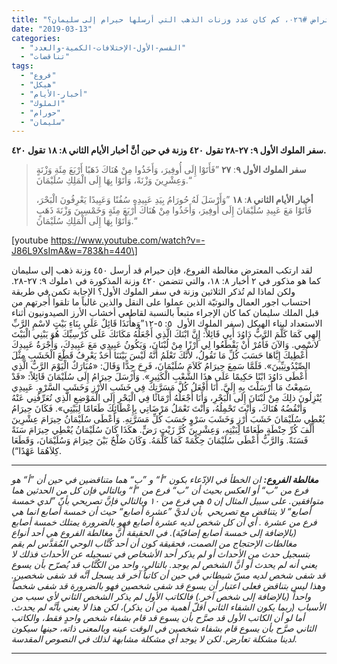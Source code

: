 ```yaml
---
title: "الإعتراض #٠٢٦، كم كان عدد وزنات الذهب التي أرسلها حيرام إلى سليمان؟"
date: "2019-03-13"
categories: 
  - "القسم-الأول-الإختلافات-الكمية-والعدد"
  - "تناقضات"
tags: 
  - "فروع"
  - "هيكل"
  - "أخبار-الأيام"
  - "الملوك"
  - "حورام"
  - "سليمان"
---
```


**سفر الملوك الأول ٩: ٢٧-٢٨ تقول ٤٢٠ وزنة في حين أنَّ أخبار الأيام الثاني ٨: ١٨ تقول ٤٢٠.**

> **سفر الملوك الأول ٩**: **٢٧** ”فَأَتَوْا إِلَى أُوفِيرَ، وَأَخَذُوا مِنْ هُنَاكَ ذَهَبًا أَرْبَعَ مِئَةِ وَزْنَةٍ وَعِشْرِينَ وَزْنَةً، وَأَتَوْا بِهَا إِلَى الْمَلِكِ سُلَيْمَانَ.“
> 
> **أخبار الأيام الثاني ٨**: **١٨** ”وَأَرْسَلَ لَهُ حُورَامُ بِيَدِ عَبِيدِهِ سُفُنًا وَعَبِيدًا يَعْرِفُونَ الْبَحْرَ، فَأَتَوْا مَعَ عَبِيدِ سُلَيْمَانَ إِلَى أُوفِيرَ، وَأَخَذُوا مِنْ هُنَاكَ أَرْبَعَ مِئَةٍ وَخَمْسِينَ وَزْنَةَ ذَهَبٍ وَأَتَوْا بِهَا إِلَى الْمَلِكِ سُلَيْمَانَ.“

\[youtube https://www.youtube.com/watch?v=-J86L9XsImA&w=783&h=440\]

لقد ارتكب المعترض مغالطة الفروع، فإن حيرام قد أرسل ٤٥٠ وزنة ذهب إلى سليمان كما هو مذكور في ٢ أخبار ٨: ١٨، والتي تتضمن ٤٢٠ وزنة المذكورة في ١ملوك ٩: ٢٧-٢٨. ولكن لماذا لم تُذكر الثلاثين وزنة في سفر الملوك الأول؟ الإجابة تكمن في طريقة احتساب اجور العمال والنوتيّة الذين عملوا على النقل والذين غالباً ما تلقوا أُجرتهم من قبل الملك سليمان كما كان الإجراء متبعاً بالنسبة لقاطعي أخشاب الأرز الصيدونيون أثناء الاستعداد لبناء الهيكل (سفر الملوك الأول  ٥: ٥-١٢”وَهأَنَذَا قَائِلٌ عَلَى بِنَاءِ بَيْتٍ لاسْمِ الرَّبِّ إِلهِي كَمَا كَلَّمَ الرَّبُّ دَاوُدَ أَبِي قَائِلاً: إِنَّ ابْنَكَ الَّذِي أَجْعَلُهُ مَكَانَكَ عَلَى كُرْسِيِّكَ هُوَ يَبْنِي الْبَيْتَ لاسْمِي. وَالآنَ فَأْمُرْ أَنْ يَقْطَعُوا لِي أَرْزًا مِنْ لُبْنَانَ، وَيَكُونُ عَبِيدِي مَعَ عَبِيدِكَ، وَأُجْرَةُ عَبِيدِكَ أُعْطِيكَ إِيَّاهَا حَسَبَ كُلِّ مَا تَقُولُ، لأَنَّكَ تَعْلَمُ أَنَّهُ لَيْسَ بَيْنَنَا أَحَدٌ يَعْرِفُ قَطْعَ الْخَشَبِ مِثْلَ الصِّيْدُونِيِّينَ». فَلَمَّا سَمِعَ حِيرَامُ كَلاَمَ سُلَيْمَانَ، فَرِحَ جِدًّا وَقَالَ: «مُبَارَكٌ الْيَوْمَ الرَّبُّ الَّذِي أَعْطَى دَاوُدَ ابْنًا حَكِيمًا عَلَى هذَا الشَّعْبِ الْكَثِيرِ». وَأَرْسَلَ حِيرَامُ إِلَى سُلَيْمَانَ قَائِلاً: «قَدْ سَمِعْتُ مَا أَرْسَلْتَ بِهِ إِلَيَّ. أَنَا أَفْعَلُ كُلَّ مَسَرَّتِكَ فِي خَشَبِ الأَرْزِ وَخَشَبِ السَّرْوِ. عَبِيدِي يُنْزِلُونَ ذلِكَ مِنْ لُبْنَانَ إِلَى الْبَحْرِ، وَأَنَا أَجْعَلُهُ أَرْمَاثًا فِي الْبَحْرِ إِلَى الْمَوْضِعِ الَّذِي تُعَرِّفُنِي عَنْهُ وَأَنْقُضُهُ هُنَاكَ، وَأَنْتَ تَحْمِلُهُ، وَأَنْتَ تَعْمَلُ مَرْضَاتِي بِإِعْطَائِكَ طَعَامًا لِبَيْتِي». فَكَانَ حِيرَامُ يُعْطِي سُلَيْمَانَ خَشَبَ أَرْزٍ وَخَشَبَ سَرْوٍ حَسَبَ كُلِّ مَسَرَّتِهِ. وَأَعْطَى سُلَيْمَانُ حِيرَامَ عِشْرِينَ أَلْفَ كُرِّ حِنْطَةٍ طَعَامًا لِبَيْتِهِ، وَعِشْرِينَ كُرَّ زَيْتِ رَضٍّ. هكَذَا كَانَ سُلَيْمَانُ يُعْطِي حِيرَامَ سَنَةً فَسَنَةً. وَالرَّبُّ أَعْطَى سُلَيْمَانَ حِكْمَةً كَمَا كَلَّمَهُ. وَكَانَ صُلْحٌ بَيْنَ حِيرَامَ وَسُلَيْمَانَ، وَقَطَعَا كِلاَهُمَا عَهْدًا“).

* * *

_**مغالطة الفروع:** ان الخطأ في الإدّعاء بكون ”أ“ و ”ب“ هما متناقضين في حين أن ”أ“ هو فرع من ”ب“ أو العكس بحيث أن ”ب“ فرع من ”أ“ وبالتالي فإن كل من الحدثين هما متوافقين. على سبيل المثال إن ٥ هي فرع من ١٠ وبالتالي فإنَّ تصريحي بأنّ ”لدي خمسة أصابع“ لا يتناقض مع تصريحي  بأن لديَّ ”عشرة أصابع“ حيث أن خمسة أصابع انما هي فرع من عشرة . أي أن كل شخص لديه عشرة أصابع فهو بالضرورة يمتلك خمسة أصابع (بالإضافة إلى خمسة أصابع إضافيّة). في الحقيقة أنَّ مغالطة الفروع هي أحد أنواع مغالطات الإحتجاج من الصمت، فحقيقة كون أن أحد كُتَّاب الوحي المُقدَّس لم يقم بتسجيل حدث من الأحداث أو لم يذكر أحد الأشخاص في تسجيله عن الأحداث فذلك لا يعني أنه لم يحدث أو أنَّ الشخص لم يوجد. بالتالي، واحد من الكُتَّاب قد يُصرّح بأن يسوع قد شفى شخص لديه مسّ شيطاني في حين أن كاتباً آخر قد يسجل أنَّه قد شفى شخصين. وهذا ليس بتناقض فعلى اعتبار أن يسوع قد شفى شخصين فهو بالضرورة قد شفى شخصاً واحداً (بالإضافة إلى شخص آخر.) فالكاتب الأول لم يذكر الشخص الثاني لأي سبب من الأسباب (ربما يكون الشفاء الثاني أقلّ أهمية من أن يذكر)، لكن هذا لا يعني بأنَّه لم يحدث. أما لو أن الكاتب الأول قد صرَّح بأن يسوع قد قام بشفاء شخص واحدٍ فقط، والكاتب الثاني صرَّح بأن يسوع قام بشفاء شخصين في الوقت عينه وبالمعنى ذاته، حينها سيكون لدينا مشكلة تعارض. لكن لا يوجد أي مشكلة مشابهة لذلك في النصوص المقدسة._

* * *
